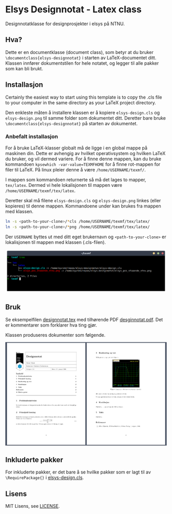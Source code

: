 # Elsys Designnotat - Latex class

Designnotatklasse for designprosjekter i elsys på NTNU. 

## Hva?
Dette er en documentklasse (document class), som betyr at du bruker `\documentclass{elsys-designnotat}` i starten av LaTeX-documentet ditt. Klassen innfører dokumentstilen for hele notatet, og legger til alle pakker som kan bli brukt.

## Installasjon
Certainly the easiest way to start using this template is to copy the .cls file to your computer in the same directory as your LaTeX project directory.

Den enkleste måten å installere klassen er å kopiere `elsys-design.cls` og `elsys-design.png` til samme folder som dokumentet ditt. Deretter bare bruke `\documentclass{elsys-designnotat}` på starten av dokumentet.

### Anbefalt installasjon

For å bruke LaTeX-klasser globalt må de ligge i en global mappe på maskinen din. Dette er avhengig av hvilket operativsystem og hvilken LaTeX du bruker, og vil dermed variere. For å finne denne mappen, kan du bruke kommandoen `kpsewhich -var-value=TEXMFHOME` for å finne rot-mappen for filer til LaTeX. På linux pleier denne å være `/home/USERNAME/texmf/`.

I mappen som kommandoen returnerte så må det lages to mapper, `tex/latex`. Dermed vi hele lokalisjonen til mappen være `/home/USERNAME/texmf/tex/latex`.

Deretter skal må filene `elsys-design.cls` og `elsys-design.png` linkes (eller kopieres) til denne mappen. Kommandoene under kan brukes fra mappen med klassen.

```bash
ln -s <path-to-your-clone>/*cls /home/USERNAME/texmf/tex/latex/
ln -s <path-to-your-clone>/*png /home/USERNAME/texmf/tex/latex/
```

Der `USERNAME` byttes ut med ditt eget brukernavn og `<path-to-your-clone>` er lokalisjonen til mappen med klassen (.cls-filen).

![Mappestruktur](tree.png)

## Bruk

Se eksempelfilen [designnotat.tex](eksempel/designnotat.tex) med tilhørende PDF [desginnotat.pdf](eksempel/designnotat.pdf). Det er kommentarer som forklarer hva ting gjør.

Klassen produseres dokumenter som følgende.

![Eksempel](eksempel/eksempel.png)


## Inkluderte pakker

For inkluderte pakker, er det bare å se hvilke pakker som er lagt til av `\RequirePackage{}` i [elsys-design.cls](elsys-design.cls).


## Lisens
MIT Lisens, see [LICENSE](LICENSE).

